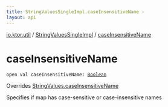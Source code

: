```yaml
---
title: StringValuesSingleImpl.caseInsensitiveName - 
layout: api
---
```


<div class='api-docs-breadcrumbs'><a href="../index.html">io.ktor.util</a> / <a href="index.html">StringValuesSingleImpl</a> / <a href="./case-insensitive-name.html">caseInsensitiveName</a></div>

# caseInsensitiveName

<div class="signature"><code><span class="keyword">open</span> <span class="keyword">val </span><span class="identifier">caseInsensitiveName</span><span class="symbol">: </span><a href="https://kotlinlang.org/api/latest/jvm/stdlib/kotlin/-boolean/index.html"><span class="identifier">Boolean</span></a></code></div>

Overrides <a href="../-string-values/case-insensitive-name.html">StringValues.caseInsensitiveName</a>

Specifies if map has case-sensitive or case-insensitive names

